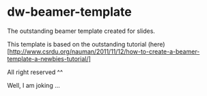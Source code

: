 # dw-beamer-template

The outstanding beamer template created for slides. 

This template is based on the outstanding tutorial (here)[http://www.csrdu.org/nauman/2011/11/12/how-to-create-a-beamer-template-a-newbies-tutorial/] 


All right reserved  ^^

Well,  I am joking ...


